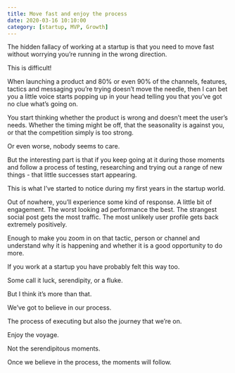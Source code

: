 ```yaml
---
title: Move fast and enjoy the process
date: 2020-03-16 10:10:00
category: [startup, MVP, Growth]
---
```


The hidden fallacy of working at a startup is that you need to move fast without worrying you’re running in the wrong direction.

This is difficult!

When launching a product and 80% or even 90% of the channels, features, tactics and messaging you’re trying doesn’t move the needle, then I can bet you a little voice starts popping up in your head telling you that you’ve got no clue what’s going on.

You start thinking whether the product is wrong and doesn’t meet the user’s needs. Whether the timing might be off, that the seasonality is against you, or that the competition simply is too strong.

Or even worse, nobody seems to care.

But the interesting part is that if you keep going at it during those moments and follow a process of testing, researching and trying out a range of new things - that little successes start appearing.

This is what I’ve started to notice during my first years in the startup world.

Out of nowhere, you’ll experience some kind of response. A little bit of engagement. The worst looking ad performance the best. The strangest social post gets the most traffic. The most unlikely user profile gets back extremely positively.

Enough to make you zoom in on that tactic, person or channel and understand why it is happening and whether it is a good opportunity to do more.

If you work at a startup you have probably felt this way too.

Some call it luck, serendipity, or a fluke.

But I think it’s more than that.

We’ve got to believe in our process.

The process of executing but also the journey that we’re on. 

Enjoy the voyage.

Not the serendipitous moments.

Once we believe in the process, the moments will follow.
